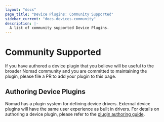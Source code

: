 ```yaml
---
layout: "docs"
page_title: "Device Plugins: Community Supported"
sidebar_current: "docs-devices-community"
description: |-
  A list of community supported Device Plugins.
---
```


# Community Supported

If you have authored a device plugin that you believe will be useful to the
broader Nomad community and you are committed to maintaining the plugin, please
file a PR to add your plugin to this page.

## Authoring Device Plugins

Nomad has a plugin system for defining device drivers. External device plugins
will have the same user experience as built in drivers. For details on
authoring a device plugin, please refer to the [plugin authoring
guide][plugin_guide].

[plugin_guide]: /docs/internals/plugins/index.html
